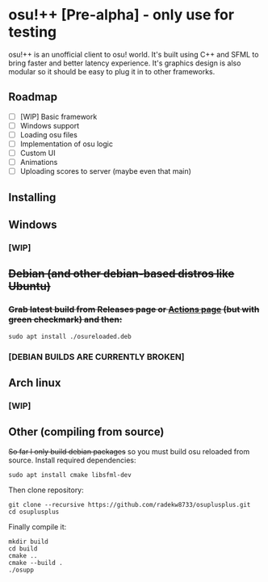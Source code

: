 # osu!++ [Pre-alpha] - only use for testing
osu!++ is an unofficial client to osu! world. It's built using C++ and SFML to bring faster and better latency experience. It's graphics design is also modular so it should be easy to plug it in to other frameworks.

## Roadmap

- [ ] [WIP] Basic framework
- [ ] Windows support
- [ ] Loading osu files
- [ ] Implementation of osu logic
- [ ] Custom UI
- [ ] Animations
- [ ] Uploading scores to server (maybe even that main)

## Installing

## Windows
### [WIP]

## ~~Debian (and other debian-based distros like Ubuntu)~~ 

### ~~Grab latest build from Releases page or [Actions page](https://github.com/radekw8733/osu-reloaded/actions) (but with green checkmark) and then:~~
```
sudo apt install ./osureloaded.deb
```
### [DEBIAN BUILDS ARE CURRENTLY BROKEN]

## Arch linux
### [WIP]

## Other (compiling from source)

~~So far I only build debian packages~~ so you must build osu reloaded from source.
Install required dependencies:
```
sudo apt install cmake libsfml-dev
```
Then clone repository:
```
git clone --recursive https://github.com/radekw8733/osuplusplus.git
cd osuplusplus
```
Finally compile it:
```
mkdir build
cd build
cmake ..
cmake --build .
./osupp
```
